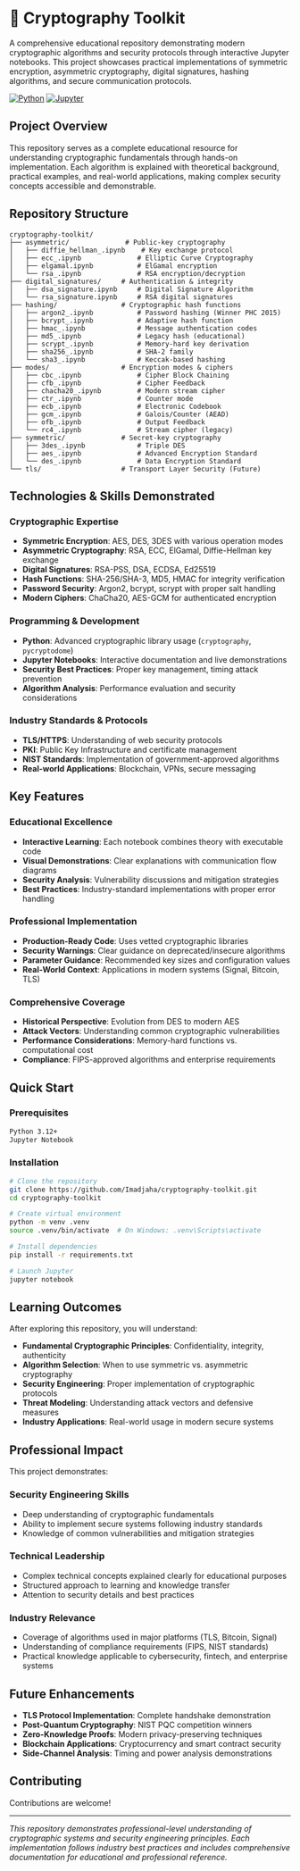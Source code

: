 # 🔐 Cryptography Toolkit

A comprehensive educational repository demonstrating modern cryptographic algorithms and security protocols through interactive Jupyter notebooks. This project showcases practical implementations of symmetric encryption, asymmetric cryptography, digital signatures, hashing algorithms, and secure communication protocols.

[![Python](https://img.shields.io/badge/Python-3.12.7-blue.svg)](https://python.org)
[![Jupyter](https://img.shields.io/badge/Jupyter-Notebook-orange.svg)](https://jupyter.org)

## Project Overview

This repository serves as a complete educational resource for understanding cryptographic fundamentals through hands-on implementation. Each algorithm is explained with theoretical background, practical examples, and real-world applications, making complex security concepts accessible and demonstrable.

## Repository Structure

```
cryptography-toolkit/
├── asymmetric/              # Public-key cryptography
│   ├── diffie_hellman_.ipynb    # Key exchange protocol
│   ├── ecc_.ipynb              # Elliptic Curve Cryptography
│   ├── elgamal.ipynb           # ElGamal encryption
│   └── rsa_.ipynb              # RSA encryption/decryption
├── digital_signatures/     # Authentication & integrity
│   ├── dsa_signature.ipynb     # Digital Signature Algorithm
│   └── rsa_signature.ipynb     # RSA digital signatures
├── hashing/                # Cryptographic hash functions
│   ├── argon2_.ipynb           # Password hashing (Winner PHC 2015)
│   ├── bcrypt_.ipynb           # Adaptive hash function
│   ├── hmac_.ipynb             # Message authentication codes
│   ├── md5_.ipynb              # Legacy hash (educational)
│   ├── scrypt_.ipynb           # Memory-hard key derivation
│   ├── sha256_.ipynb           # SHA-2 family
│   └── sha3_.ipynb             # Keccak-based hashing
├── modes/                  # Encryption modes & ciphers
│   ├── cbc_.ipynb              # Cipher Block Chaining
│   ├── cfb_.ipynb              # Cipher Feedback
│   ├── chacha20_.ipynb         # Modern stream cipher
│   ├── ctr_.ipynb              # Counter mode
│   ├── ecb_.ipynb              # Electronic Codebook
│   ├── gcm_.ipynb              # Galois/Counter (AEAD)
│   ├── ofb_.ipynb              # Output Feedback
│   └── rc4_.ipynb              # Stream cipher (legacy)
├── symmetric/              # Secret-key cryptography  
│   ├── 3des_.ipynb             # Triple DES
│   ├── aes_.ipynb              # Advanced Encryption Standard
│   └── des_.ipynb              # Data Encryption Standard
└── tls/                    # Transport Layer Security (Future)
```

## Technologies & Skills Demonstrated

### **Cryptographic Expertise**
- **Symmetric Encryption**: AES, DES, 3DES with various operation modes
- **Asymmetric Cryptography**: RSA, ECC, ElGamal, Diffie-Hellman key exchange
- **Digital Signatures**: RSA-PSS, DSA, ECDSA, Ed25519
- **Hash Functions**: SHA-256/SHA-3, MD5, HMAC for integrity verification
- **Password Security**: Argon2, bcrypt, scrypt with proper salt handling
- **Modern Ciphers**: ChaCha20, AES-GCM for authenticated encryption

### **Programming & Development**
- **Python**: Advanced cryptographic library usage (`cryptography`, `pycryptodome`)
- **Jupyter Notebooks**: Interactive documentation and live demonstrations
- **Security Best Practices**: Proper key management, timing attack prevention
- **Algorithm Analysis**: Performance evaluation and security considerations

### **Industry Standards & Protocols**
- **TLS/HTTPS**: Understanding of web security protocols
- **PKI**: Public Key Infrastructure and certificate management
- **NIST Standards**: Implementation of government-approved algorithms
- **Real-world Applications**: Blockchain, VPNs, secure messaging

## Key Features

### **Educational Excellence**
- **Interactive Learning**: Each notebook combines theory with executable code
- **Visual Demonstrations**: Clear explanations with communication flow diagrams
- **Security Analysis**: Vulnerability discussions and mitigation strategies
- **Best Practices**: Industry-standard implementations with proper error handling

### **Professional Implementation**
- **Production-Ready Code**: Uses vetted cryptographic libraries
- **Security Warnings**: Clear guidance on deprecated/insecure algorithms
- **Parameter Guidance**: Recommended key sizes and configuration values
- **Real-World Context**: Applications in modern systems (Signal, Bitcoin, TLS)

### **Comprehensive Coverage**
- **Historical Perspective**: Evolution from DES to modern AES
- **Attack Vectors**: Understanding common cryptographic vulnerabilities
- **Performance Considerations**: Memory-hard functions vs. computational cost
- **Compliance**: FIPS-approved algorithms and enterprise requirements

## Quick Start

### Prerequisites
```bash
Python 3.12+
Jupyter Notebook
```

### Installation
```bash
# Clone the repository
git clone https://github.com/Imadjaha/cryptography-toolkit.git
cd cryptography-toolkit

# Create virtual environment
python -m venv .venv
source .venv/bin/activate  # On Windows: .venv\Scripts\activate

# Install dependencies
pip install -r requirements.txt

# Launch Jupyter
jupyter notebook
```


## Learning Outcomes

After exploring this repository, you will understand:

- **Fundamental Cryptographic Principles**: Confidentiality, integrity, authenticity
- **Algorithm Selection**: When to use symmetric vs. asymmetric cryptography
- **Security Engineering**: Proper implementation of cryptographic protocols
- **Threat Modeling**: Understanding attack vectors and defensive measures
- **Industry Applications**: Real-world usage in modern secure systems

## Professional Impact

This project demonstrates:

### **Security Engineering Skills**
- Deep understanding of cryptographic fundamentals
- Ability to implement secure systems following industry standards
- Knowledge of common vulnerabilities and mitigation strategies

### **Technical Leadership**
- Complex technical concepts explained clearly for educational purposes
- Structured approach to learning and knowledge transfer
- Attention to security details and best practices

### **Industry Relevance**
- Coverage of algorithms used in major platforms (TLS, Bitcoin, Signal)
- Understanding of compliance requirements (FIPS, NIST standards)
- Practical knowledge applicable to cybersecurity, fintech, and enterprise systems

## Future Enhancements

- **TLS Protocol Implementation**: Complete handshake demonstration
- **Post-Quantum Cryptography**: NIST PQC competition winners
- **Zero-Knowledge Proofs**: Modern privacy-preserving techniques
- **Blockchain Applications**: Cryptocurrency and smart contract security
- **Side-Channel Analysis**: Timing and power analysis demonstrations

## Contributing

Contributions are welcome! 

---

*This repository demonstrates professional-level understanding of cryptographic systems and security engineering principles. Each implementation follows industry best practices and includes comprehensive documentation for educational and professional reference.*